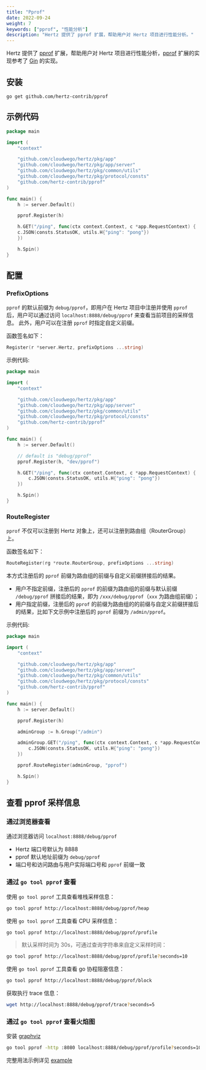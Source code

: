 ```yaml
---
title: "Pprof"
date: 2022-09-24
weight: 7
keywords: ["pprof", "性能分析"]
description: "Hertz 提供了 pprof 扩展，帮助用户对 Hertz 项目进行性能分析。"
---
```


Hertz 提供了 [pprof](https://github.com/hertz-contrib/pprof) 扩展，帮助用户对 Hertz 项目进行性能分析，[pprof](https://github.com/hertz-contrib/pprof) 扩展的实现参考了 [Gin](https://github.com/gin-contrib/pprof) 的实现。

## 安装

```shell
go get github.com/hertz-contrib/pprof
```

## 示例代码

```go
package main

import (
	"context"

	"github.com/cloudwego/hertz/pkg/app"
	"github.com/cloudwego/hertz/pkg/app/server"
	"github.com/cloudwego/hertz/pkg/common/utils"
	"github.com/cloudwego/hertz/pkg/protocol/consts"
	"github.com/hertz-contrib/pprof"
)

func main() {
    h := server.Default()

    pprof.Register(h)

    h.GET("/ping", func(ctx context.Context, c *app.RequestContext) {
    c.JSON(consts.StatusOK, utils.H{"ping": "pong"})
    })

    h.Spin()
}
```

## 配置

### PrefixOptions

`pprof` 的默认前缀为 `debug/pprof`，即用户在 Hertz 项目中注册并使用 `pprof` 后，用户可以通过访问
`localhost:8888/debug/pprof` 来查看当前项目的采样信息。
此外，用户可以在注册 `pprof` 时指定自定义前缀。

函数签名如下：

```go
Register(r *server.Hertz, prefixOptions ...string)
```

示例代码:

```go
package main

import (
	"context"

	"github.com/cloudwego/hertz/pkg/app"
	"github.com/cloudwego/hertz/pkg/app/server"
	"github.com/cloudwego/hertz/pkg/common/utils"
	"github.com/cloudwego/hertz/pkg/protocol/consts"
	"github.com/hertz-contrib/pprof"
)

func main() {
	h := server.Default()

	// default is "debug/pprof"
	pprof.Register(h, "dev/pprof")

	h.GET("/ping", func(ctx context.Context, c *app.RequestContext) {
		c.JSON(consts.StatusOK, utils.H{"ping": "pong"})
	})

	h.Spin()
}
```

### RouteRegister

`pprof` 不仅可以注册到 Hertz 对象上，还可以注册到路由组（RouterGroup）上。

函数签名如下：

```go
RouteRegister(rg *route.RouterGroup, prefixOptions ...string)
```

本方式注册后的 `pprof` 前缀为路由组的前缀与自定义前缀拼接后的结果。

- 用户不指定前缀，注册后的 `pprof` 的前缀为路由组的前缀与默认前缀 `/debug/pprof` 拼接后的结果，即为 `/xxx/debug/pprof`（`xxx` 为路由组前缀）；
- 用户指定前缀，注册后的 `pprof` 的前缀为路由组的的前缀与自定义前缀拼接后的结果，比如下文示例中注册后的 `pprof` 前缀为 `/admin/pprof`。

示例代码:

```go
package main

import (
	"context"

	"github.com/cloudwego/hertz/pkg/app"
	"github.com/cloudwego/hertz/pkg/app/server"
	"github.com/cloudwego/hertz/pkg/common/utils"
	"github.com/cloudwego/hertz/pkg/protocol/consts"
	"github.com/hertz-contrib/pprof"
)

func main() {
	h := server.Default()

	pprof.Register(h)

	adminGroup := h.Group("/admin")

	adminGroup.GET("/ping", func(ctx context.Context, c *app.RequestContext) {
		c.JSON(consts.StatusOK, utils.H{"ping": "pong"})
	})

	pprof.RouteRegister(adminGroup, "pprof")

	h.Spin()
}
```

## 查看 pprof 采样信息

### 通过浏览器查看

通过浏览器访问 `localhost:8888/debug/pprof`

- Hertz 端口号默认为 8888
- pprof 默认地址前缀为 `debug/pprof`
- 端口号和访问路由与用户实际端口号和 `pprof` 前缀一致

### 通过 `go tool pprof` 查看

使用 `go tool pprof` 工具查看堆栈采样信息：

```bash
go tool pprof http://localhost:8888/debug/pprof/heap
```

使用 `go tool pprof` 工具查看 CPU 采样信息：

```bash
go tool pprof http://localhost:8888/debug/pprof/profile
```

> 默认采样时间为 30s，可通过查询字符串来自定义采样时间：

```bash
go tool pprof http://localhost:8888/debug/pprof/profile?seconds=10
```

使用 `go tool pprof` 工具查看 go 协程阻塞信息：

```bash
go tool pprof http://localhost:8888/debug/pprof/block
```

获取执行 trace 信息：

```bash
wget http://localhost:8888/debug/pprof/trace?seconds=5
```

### 通过 `go tool pprof` 查看火焰图

安装 [graphviz](http://www.graphviz.org/download/)

```bash
go tool pprof -http :8080 localhost:8888/debug/pprof/profile?seconds=10
```

完整用法示例详见 [example](https://github.com/hertz-contrib/pprof/tree/main/example)
